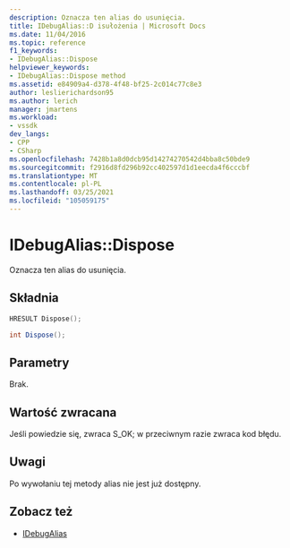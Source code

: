 ```yaml
---
description: Oznacza ten alias do usunięcia.
title: IDebugAlias::D isułożenia | Microsoft Docs
ms.date: 11/04/2016
ms.topic: reference
f1_keywords:
- IDebugAlias::Dispose
helpviewer_keywords:
- IDebugAlias::Dispose method
ms.assetid: e84909a4-d378-4f48-bf25-2c014c77c8e3
author: leslierichardson95
ms.author: lerich
manager: jmartens
ms.workload:
- vssdk
dev_langs:
- CPP
- CSharp
ms.openlocfilehash: 7428b1a8d0dcb95d14274270542d4bba8c50bde9
ms.sourcegitcommit: f2916d8fd296b92cc402597d1d1eecda4f6cccbf
ms.translationtype: MT
ms.contentlocale: pl-PL
ms.lasthandoff: 03/25/2021
ms.locfileid: "105059175"
---
```

# <a name="idebugaliasdispose"></a>IDebugAlias::Dispose
Oznacza ten alias do usunięcia.

## <a name="syntax"></a>Składnia

```cpp
HRESULT Dispose();
```

```csharp
int Dispose();
```

## <a name="parameters"></a>Parametry
 Brak.

## <a name="return-value"></a>Wartość zwracana
 Jeśli powiedzie się, zwraca S_OK; w przeciwnym razie zwraca kod błędu.

## <a name="remarks"></a>Uwagi
 Po wywołaniu tej metody alias nie jest już dostępny.

## <a name="see-also"></a>Zobacz też
- [IDebugAlias](../../../extensibility/debugger/reference/idebugalias.md)
